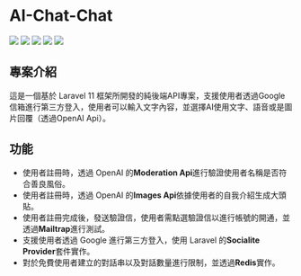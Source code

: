 # AI-Chat-Chat
![](https://img.shields.io/badge/Laravel-FF2D20?style=for-the-badge&logo=laravel&logoColor=white)
![](https://img.shields.io/badge/MySQL-005C84?style=for-the-badge&logo=mysql&logoColor=white)
![](https://img.shields.io/badge/redis-%23DD0031.svg?&style=for-the-badge&logo=redis&logoColor=white)
![](https://img.shields.io/badge/Gmail-D14836?style=for-the-badge&logo=gmail&logoColor=white)
![](https://img.shields.io/badge/Postman-FF6C37?style=for-the-badge&logo=Postman&logoColor=white)

## 專案介紹
這是一個基於 Laravel 11 框架所開發的純後端API專案，支援使用者透過Google信箱進行第三方登入，使用者可以輸入文字內容，並選擇AI使用文字、語音或是圖片回覆（透過OpenAI Api）。

## 功能
- 使用者註冊時，透過 OpenAI 的**Moderation Api**進行驗證使用者名稱是否符合善良風俗。
- 使用者註冊時，透過 OpenAI 的**Images Api**依據使用者的自我介紹生成大頭貼。
- 使用者註冊完成後，發送驗證信，使用者需點選驗證信以進行帳號的開通，並透過**Mailtrap**進行測試。
- 支援使用者透過 Google 進行第三方登入，使用 Laravel 的**Socialite Provider**套件實作。
- 對於免費使用者建立的對話串以及對話數量進行限制，並透過**Redis**實作。
